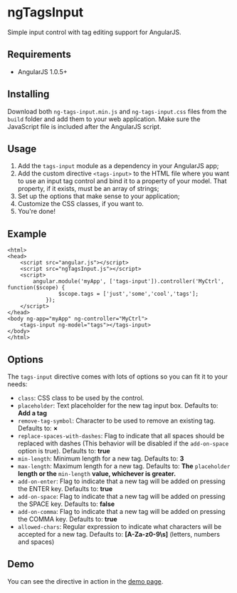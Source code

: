 ngTagsInput
===========

Simple input control with tag editing support for AngularJS.

## Requirements

 - AngularJS 1.0.5+

## Installing

Download both `ng-tags-input.min.js` and `ng-tags-input.css` files from the `build` folder and add them to your web application. Make sure the JavaScript file is included after the AngularJS script.

## Usage

 1. Add the `tags-input` module as a dependency in your AngularJS app;
 2. Add the custom directive `<tags-input>` to the HTML file where you want to use an input tag control and bind it to a property of your model. That property, if it exists, must be an array of strings;
 3. Set up the options that make sense to your application;
 4. Customize the CSS classes, if you want to.
 3. You're done!

## Example
    <html>
    <head>
        <script src="angular.js"></script>
        <script src="ngTagsInput.js"></script>
        <script>
            angular.module('myApp', ['tags-input']).controller('MyCtrl', function($scope) {
                    $scope.tags = ['just','some','cool','tags'];
                });
        </script>
    </head>
    <body ng-app="myApp" ng-controller="MyCtrl">
        <tags-input ng-model="tags"></tags-input>
    </body>
    </html>    

## Options

The `tags-input` directive comes with lots of options so you can fit it to your needs:

- `class`: CSS class to be used by the control.
- `placeholder`: Text placeholder for the new tag input box. Defaults to: **Add a tag**
- `remove-tag-symbol`: Character to be used to remove an existing tag. Defaults to: **&times;**
- `replace-spaces-with-dashes`: Flag to indicate that all spaces should be replaced with dashes (This behavior will be disabled if the `add-on-space` option is true). Defaults to: **true**
- `min-length`: Minimum length for a new tag. Defaults to: **3**
- `max-length`: Maximum length for a new tag. Defaults to: **The** `placeholder` **length or the** `min-length` **value, whichever is greater.**
- `add-on-enter`: Flag to indicate that a new tag will be added on pressing the ENTER key. Defaults to: **true**
- `add-on-space`: Flag to indicate that a new tag will be added on pressing the SPACE key. Defaults to: **false**
- `add-on-comma`: Flag to indicate that a new tag will be added on pressing the COMMA key. Defaults to: **true**
- `allowed-chars`: Regular expression to indicate what characters will be accepted for a new tag. Defaults to: **[A-Za-z0-9\s]** (letters, numbers and spaces)

## Demo

You can see the directive in action in the [demo page](http://rawgithub.com/mbenford/ngTagsInput/master/demo.html "").
